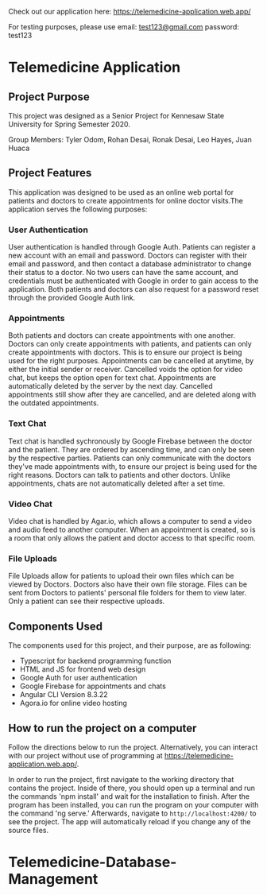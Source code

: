 Check out our application here: https://telemedicine-application.web.app/

For testing purposes, please use email: test123@gmail.com password: test123

# Telemedicine Application 

## Project Purpose

This project was designed as a Senior Project for Kennesaw State University for Spring Semester 2020.

Group Members: Tyler Odom, Rohan Desai, Ronak Desai, Leo Hayes, Juan Huaca

## Project Features

This application was designed to be used as an online web portal for patients and doctors to create appointments for online doctor visits.The application serves the following purposes:

### User Authentication
User authentication is handled through Google Auth. Patients can register a new account with an email and password. Doctors can register with their email and password, and then contact a database administrator to change their status to a doctor. No two users can have the same account, and credentials must be authenticated with Google in order to gain access to the application. Both patients and doctors can also request for a password reset through the provided Google Auth link.

### Appointments 
Both patients and doctors can create appointments with one another. Doctors can only create appointments with patients, and patients can only create appointments with doctors. This is to ensure our project is being used for the right purposes. Appointments can be cancelled at anytime, by either the initial sender or receiver. Cancelled voids the option for video chat, but keeps the option open for text chat. Appointments are automatically deleted by the server by the next day. Cancelled appointments still show after they are cancelled, and are deleted along with the outdated appointments.

### Text Chat 
Text chat is handled sychronously by Google Firebase between the doctor and the patient. They are ordered by ascending time, and can only be seen by the respective parties. Patients can only communicate with the doctors they've made appointments with, to ensure our project is being used for the right reasons. Doctors can talk to patients and other doctors. Unlike appointments, chats are not automatically deleted after a set time.

### Video Chat 
Video chat is handled by Agar.io, which allows a computer to send a video and audio feed to another computer. When an appointment is created, so is a room that only allows the patient and doctor access to that specific room. 

### File Uploads 
File Uploads allow for patients to upload their own files which can be viewed by Doctors. Doctors also have their own file storage. Files can be sent from Doctors to patients' personal file folders for them to view later. Only a patient can see their respective uploads.

## Components Used

The components used for this project, and their purpose, are as following:
- Typescript for backend programming function
- HTML and JS for frontend web design
- Google Auth for user authentication
- Google Firebase for appointments and chats
- Angular CLI Version 8.3.22
- Agora.io for online video hosting

## How to run the project on a computer

Follow the directions below to run the project. Alternatively, you can interact with our project without use of programming at https://telemedicine-application.web.app/.

In order to run the project, first navigate to the working directory that contains the project. Inside of there, you should open up a terminal and run the commands 'npm install' and wait for the installation to finish. After the program has been installed, you can run the program on your computer with the command 'ng serve.' Afterwards, navigate to `http://localhost:4200/` to see the project. The app will automatically reload if you change any of the source files.
# Telemedicine-Database-Management
